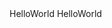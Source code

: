 <!DOCTYPE HTML>
<html lang="en-US">
<head>
<meta charset="UTF-8">
<title>戎永超简历！</title>
</head>
<body>
<h>HelloWorld</h>
<a>HelloWorld</a>
</body>

</html>

